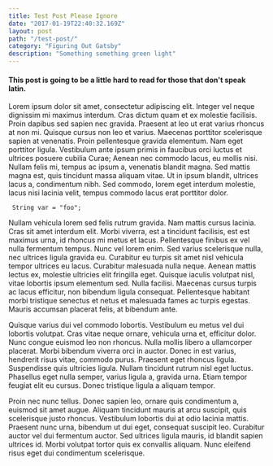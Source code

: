 ```yaml
---
title: Test Post Please Ignore
date: "2017-01-19T22:40:32.169Z"
layout: post
path: "/test-post/"
category: "Figuring Out Gatsby"
description: "Something something green light"
---
```


#### This post is going to be a little hard to read for those that don't speak latin.


Lorem ipsum dolor sit amet, consectetur adipiscing elit. Integer vel neque dignissim mi maximus interdum. Cras dictum quam et ex molestie facilisis. Proin dapibus sed sapien nec gravida. Praesent at leo ut erat varius rhoncus at non mi. Quisque cursus non leo et varius. Maecenas porttitor scelerisque sapien at venenatis. Proin pellentesque gravida elementum. Nam eget porttitor ligula. Vestibulum ante ipsum primis in faucibus orci luctus et ultrices posuere cubilia Curae; Aenean nec commodo lacus, eu mollis nisi. Nullam felis mi, tempus ac ipsum a, venenatis blandit magna. Sed mattis magna est, quis tincidunt massa aliquam vitae. Ut in ipsum blandit, ultrices lacus a, condimentum nibh. Sed commodo, lorem eget interdum molestie, lacus nisi lacinia velit, tempus commodo lacus erat porttitor dolor.
```
 String var = "foo";
```
Nullam vehicula lorem sed felis rutrum gravida. Nam mattis cursus lacinia. Cras sit amet interdum elit. Morbi viverra, est a tincidunt facilisis, est est maximus urna, id rhoncus mi metus et lacus. Pellentesque finibus ex vel nulla fermentum tempus. Nunc vel lorem enim. Sed varius scelerisque nulla, nec ultrices ligula gravida eu. Curabitur eu turpis sit amet nisl vehicula tempor ultrices eu lacus. Curabitur malesuada nulla neque. Aenean mattis lectus ex, molestie ultricies elit fringilla eget. Quisque iaculis volutpat nisl, vitae lobortis ipsum elementum sed. Nulla facilisi. Maecenas cursus turpis ac lacus efficitur, non bibendum ligula consequat. Pellentesque habitant morbi tristique senectus et netus et malesuada fames ac turpis egestas. Mauris accumsan placerat felis, at bibendum ante.

>
Quisque varius dui vel commodo lobortis. Vestibulum eu metus vel dui lobortis volutpat. Cras vitae neque ornare, vehicula urna et, efficitur dolor. Nunc congue euismod leo non rhoncus. Nulla mollis libero a ullamcorper placerat. Morbi bibendum viverra orci in auctor. Donec in est varius, hendrerit risus vitae, commodo purus. Praesent eget rhoncus ligula. Suspendisse quis ultricies ligula. Nullam tincidunt rutrum nisl eget luctus. Phasellus eget nulla semper, varius ligula a, gravida urna. Etiam tempor feugiat elit eu cursus. Donec tristique ligula a aliquam tempor.
>
Proin nec nunc tellus. Donec sapien leo, ornare quis condimentum a, euismod sit amet augue. Aliquam tincidunt mauris at arcu suscipit, quis scelerisque justo rhoncus. Vestibulum lobortis dui at odio lacinia mattis. Praesent nunc urna, bibendum ut dui eget, consequat suscipit leo. Curabitur auctor vel dui fermentum auctor. Sed ultrices ligula mauris, id blandit sapien ultrices id. Morbi volutpat tortor quis ex convallis aliquam. Nunc eleifend risus eget dui condimentum scelerisque.

